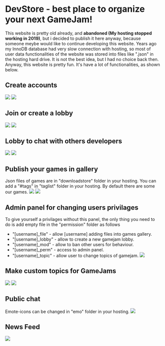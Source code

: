# DevStore - best place to organize your next GameJam!
This website is pretty old already, and **abandoned (My hosting stopped working in 2019)**, but i decided to publish it here anyway, because someone meybe would like to continue developing this website.
Years ago my InnoDB database had very slow connection with hosting, so most of user data functionalities of the website was stored into files like ".json" in the hosting hard drive. It is not the best idea, but I had no choice back then.
Anyway, this website is pretty fun. It's have a lot of functionalities, as shown below.
## Create accounts
![](https://github.com/Mestuq/Devstore-Website/blob/master/Screenshots/1.png)
![](https://github.com/Mestuq/Devstore-Website/blob/master/Screenshots/2.png)
## Join or create a lobby
![](https://github.com/Mestuq/Devstore-Website/blob/master/Screenshots/3.png)
![](https://github.com/Mestuq/Devstore-Website/blob/master/Screenshots/4.png)
## Lobby to chat with others developers
![](https://github.com/Mestuq/Devstore-Website/blob/master/Screenshots/5.png)
![](https://github.com/Mestuq/Devstore-Website/blob/master/Screenshots/6.png)
## Publish your games in gallery
Json files of games are in "downloadstore" folder in your hosting.
You can add a "#tags" in "taglist" folder in your hosting.
By default there are some our games.
![](https://github.com/Mestuq/Devstore-Website/blob/master/Screenshots/7.png)
![](https://github.com/Mestuq/Devstore-Website/blob/master/Screenshots/8.png)
## Admin panel for changing users privilages
To give yourself a privilages without this panel, the only thing you need to do is add empty file in the "permission" folder as follows
- "[username]_file" - allow [username] adding files into games gallery.
- "[username]_lobby" - allow to create a new gamejam lobby.
- "[username]_mod" - allow to ban other users for behaviour.
- "[username]_perm" - access to admin panel.
- "[username]_topic" - allow user to change topics of gamejam.
![](https://github.com/Mestuq/Devstore-Website/blob/master/Screenshots/10.png)
## Make custom topics for GameJams
![](https://github.com/Mestuq/Devstore-Website/blob/master/Screenshots/12.png)
![](https://github.com/Mestuq/Devstore-Website/blob/master/Screenshots/13.png)
## Public chat
Emote-icons can be changed in "emo" folder in your hosting.
![](https://github.com/Mestuq/Devstore-Website/blob/master/Screenshots/11.png)
## News Feed
![](https://github.com/Mestuq/Devstore-Website/blob/master/Screenshots/9.png)